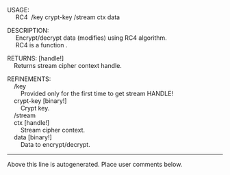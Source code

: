 USAGE:  
&nbsp;&nbsp;&nbsp;&nbsp;&nbsp;RC4&nbsp;&nbsp;/key&nbsp;crypt-key&nbsp;/stream&nbsp;ctx&nbsp;data  
  
DESCRIPTION:  
&nbsp;&nbsp;&nbsp;&nbsp;&nbsp;Encrypt/decrypt&nbsp;data&nbsp;(modifies)&nbsp;using&nbsp;RC4&nbsp;algorithm.  
&nbsp;&nbsp;&nbsp;&nbsp;&nbsp;RC4&nbsp;is&nbsp;a&nbsp;function&nbsp;.  
  
RETURNS:&nbsp;[handle!]  
&nbsp;&nbsp;&nbsp;&nbsp;Returns&nbsp;stream&nbsp;cipher&nbsp;context&nbsp;handle.  
  
REFINEMENTS:  
&nbsp;&nbsp;&nbsp;&nbsp;/key  
&nbsp;&nbsp;&nbsp;&nbsp;&nbsp;&nbsp;&nbsp;&nbsp;Provided&nbsp;only&nbsp;for&nbsp;the&nbsp;first&nbsp;time&nbsp;to&nbsp;get&nbsp;stream&nbsp;HANDLE!  
&nbsp;&nbsp;&nbsp;&nbsp;crypt-key&nbsp;[binary!]  
&nbsp;&nbsp;&nbsp;&nbsp;&nbsp;&nbsp;&nbsp;&nbsp;Crypt&nbsp;key.  
&nbsp;&nbsp;&nbsp;&nbsp;/stream  
&nbsp;&nbsp;&nbsp;&nbsp;ctx&nbsp;[handle!]  
&nbsp;&nbsp;&nbsp;&nbsp;&nbsp;&nbsp;&nbsp;&nbsp;Stream&nbsp;cipher&nbsp;context.  
&nbsp;&nbsp;&nbsp;&nbsp;data&nbsp;[binary!]  
&nbsp;&nbsp;&nbsp;&nbsp;&nbsp;&nbsp;&nbsp;&nbsp;Data&nbsp;to&nbsp;encrypt/decrypt.  
___
Above this line is autogenerated. Place user comments below.